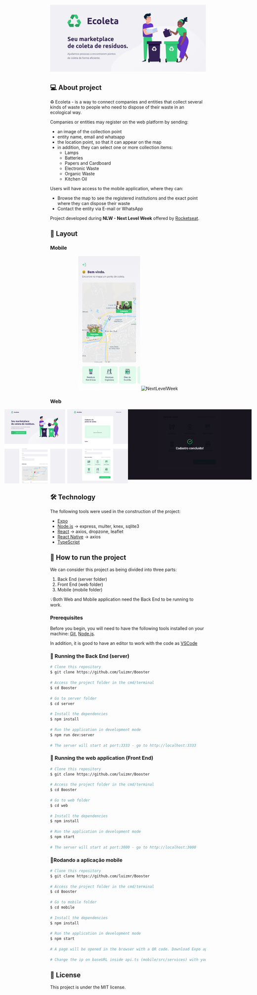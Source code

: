 <h1 align="center">
    <img alt="NextLevelWeek" title="#NextLevelWeek" src="./assets/banner.png" />
</h1>

## 💻 About project

♻️ Ecoleta - is a way to connect companies and entities that collect several kinds of waste to people who need to dispose of their waste in an ecological way.

Companies or entities may register on the web platform by sending:

-   an image of the collection point
-   entity name, email and whatsapp
-   the location point, so that it can appear on the map
-   in addition, they can select one or more collection items:
    -   Lamps
    -   Batteries
    -   Papers and Cardboard
    -   Electronic Waste
    -   Organic Waste
    -   Kitchen Oil

Users will have access to the mobile application, where they can:

-   Browse the map to see the registered institutions and the exact point where they can dispose their waste
-   Contact the entity via E-mail or WhatsApp

Project developed during **NLW - Next Level Week** offered by [Rocketseat](rs).

## 🎨 Layout

### Mobile

<p align="center">
  <img alt="NextLevelWeek" title="#NextLevelWeek" src="./assets/home-mobile.png" width="200px">

  <img alt="NextLevelWeek" title="#NextLevelWeek" src="./assets/detalhes-mobile.svg" width="200px">
</p>

### Web

<p align="center" style="display: flex; align-items: flex-start; justify-content: center;">
  <img alt="NextLevelWeek" title="#NextLevelWeek" src="./assets/web.svg" width="400px">

  <img alt="NextLevelWeek" title="#NextLevelWeek" src="./assets/sucesso-web.svg" width="400px">
</p>

## 🛠 Technology

The following tools were used in the construction of the project:

-   [Expo][expo]
-   [Node.js][nodejs] -> express, multer, knex, sqlite3
-   [React][reactjs] -> axios, dropzone, leaflet
-   [React Native][rn] -> axios
-   [TypeScript][typescript]

## 🚀 How to run the project

We can consider this project as being divided into three parts:

1. Back End (server folder)
2. Front End (web folder)
3. Mobile (mobile folder)

💡Both Web and Mobile application need the Back End to be running to work.

### Prerequisites

Before you begin, you will need to have the following tools installed on your machine:
[Git](https://git-scm.com), [Node.js][nodejs].

In addition, it is good to have an editor to work with the code as [VSCode][vscode]

### 🎲 Running the Back End (server)

```bash
# Clone this repository
$ git clone https://github.com/luizmr/Booster

# Access the project folder in the cmd/terminal
$ cd Booster

# Go to server folder
$ cd server

# Install the dependencies
$ npm install

# Run the application in development mode
$ npm run dev:server

# The server will start at port:3333 - go to http://localhost:3333
```

### 🧭 Running the web application (Front End)

```bash
# Clone this repository
$ git clone https://github.com/luizmr/Booster

# Access the project folder in the cmd/terminal
$ cd Booster

# Go to web folder
$ cd web

# Install the dependencies
$ npm install

# Run the application in development mode
$ npm start

# The server will start at port:3000 - go to http://localhost:3000
```

### 📱Rodando a aplicação mobile

```bash
# Clone this repository
$ git clone https://github.com/luizmr/Booster

# Access the project folder in the cmd/terminal
$ cd Booster

# Go to mobile folder
$ cd mobile

# Install the dependencies
$ npm install

# Run the application in development mode
$ npm start

# A page will be opened in the browser with a QR code. Download Expo app and do a scan in this QR Code.

# Change the ip on baseURL inside api.ts (mobile/src/services) with your expo ip. And then change the same ip in ItemsController.tsx inside (src/controllers) on image_url.
```

## 📝 License

This project is under the MIT license.

[nodejs]: https://nodejs.org/
[typescript]: https://www.typescriptlang.org/
[expo]: https://expo.io/
[reactjs]: https://reactjs.org
[rn]: https://facebook.github.io/react-native/
[yarn]: https://yarnpkg.com/
[vscode]: https://code.visualstudio.com/
[vceditconfig]: https://marketplace.visualstudio.com/items?itemName=EditorConfig.EditorConfig
[license]: https://opensource.org/licenses/MIT
[vceslint]: https://marketplace.visualstudio.com/items?itemName=dbaeumer.vscode-eslint
[prettier]: https://marketplace.visualstudio.com/items?itemName=esbenp.prettier-vscode
[rs]: https://rocketseat.com.br

